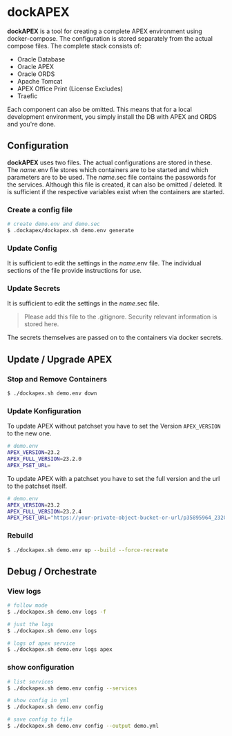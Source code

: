 # dockAPEX

**dockAPEX** is a tool for creating a complete APEX environment using docker-compose. The configuration is stored separately from the actual compose files. The complete stack consists of:
- Oracle Database
- Oracle APEX
- Oracle ORDS
- Apache Tomcat
- APEX Office Print (License Excludes)
- Traefic

Each component can also be omitted. This means that for a local development environment, you simply install the DB with APEX and ORDS and you're done.


## Configuration

**dockAPEX** uses two files. The actual configurations are stored in these. The *name*.env file stores which containers are to be started and which parameters are to be used. The *name*.sec file contains the passwords for the services. Although this file is created, it can also be omitted / deleted. It is sufficient if the respective variables exist when the containers are started.

### Create a config file

```bash
# create demo.env and demo.sec
$ .dockapex/dockapex.sh demo.env generate
```

### Update Config

It is sufficient to edit the settings in the *name*.env file. The individual sections of the file provide instructions for use.

### Update Secrets

It is sufficient to edit the settings in the *name*.sec file.

> Please add this file to the .gitignore. Security relevant information is stored here.

The secrets themselves are passed on to the containers via docker secrets.

## Update / Upgrade APEX

### Stop and Remove Containers

```bash
$ ./dockapex.sh demo.env down
```

### Update Konfiguration

To update APEX without patchset you have to set the Version `APEX_VERSION` to the new one.

```bash
# demo.env
APEX_VERSION=23.2
APEX_FULL_VERSION=23.2.0
APEX_PSET_URL=
```

To update APEX with a patchset you have to set the full version and the url to the patchset itself.

```bash
# demo.env
APEX_VERSION=23.2
APEX_FULL_VERSION=23.2.4
APEX_PSET_URL="https://your-private-object-bucket-or-url/p35895964_2320_Generic.zip"
```


### Rebuild

```bash
$ ./dockapex.sh demo.env up --build --force-recreate
```


## Debug / Orchestrate

### View logs

```bash
# follow mode
$ ./dockapex.sh demo.env logs -f

# just the logs
$ ./dockapex.sh demo.env logs

# logs of apex service
$ ./dockapex.sh demo.env logs apex
```

### show configuration
```bash
# list services
$ ./dockapex.sh demo.env config --services

# show config in yml
$ ./dockapex.sh demo.env config

# save config to file
$ ./dockapex.sh demo.env config --output demo.yml
```